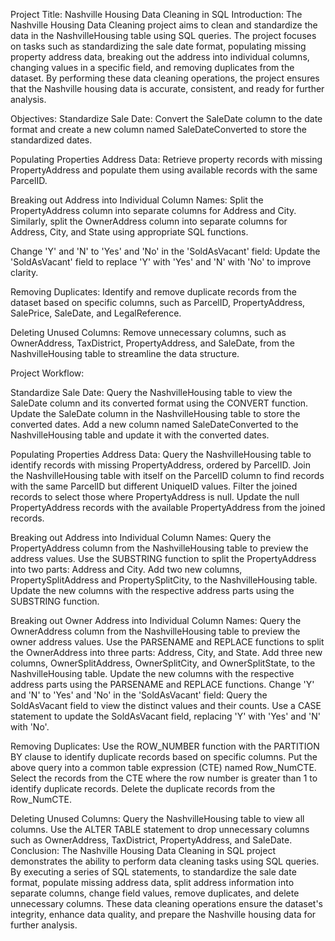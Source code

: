 Project Title: Nashville Housing Data Cleaning in SQL
Introduction:
The Nashville Housing Data Cleaning project aims to clean and standardize the data in the NashvilleHousing table using SQL queries. The project focuses on tasks such as standardizing the sale date format, populating missing property address data, breaking out the address into individual columns, changing values in a specific field, and removing duplicates from the dataset. By performing these data cleaning operations, the project ensures that the Nashville housing data is accurate, consistent, and ready for further analysis.

Objectives:
Standardize Sale Date: Convert the SaleDate column to the date format and create a new column named SaleDateConverted to store the standardized dates.

Populating Properties Address Data: Retrieve property records with missing PropertyAddress and populate them using available records with the same ParcelID.

Breaking out Address into Individual Column Names: Split the PropertyAddress column into separate columns for Address and City. Similarly, split the OwnerAddress column into separate columns for Address, City, and State using appropriate SQL functions.

Change 'Y' and 'N' to 'Yes' and 'No' in the 'SoldAsVacant' field: Update the 'SoldAsVacant' field to replace 'Y' with 'Yes' and 'N' with 'No' to improve clarity.

Removing Duplicates: Identify and remove duplicate records from the dataset based on specific columns, such as ParcelID, PropertyAddress, SalePrice, SaleDate, and LegalReference.

Deleting Unused Columns: Remove unnecessary columns, such as OwnerAddress, TaxDistrict, PropertyAddress, and SaleDate, from the NashvilleHousing table to streamline the data structure.

Project Workflow:


Standardize Sale Date:
Query the NashvilleHousing table to view the SaleDate column and its converted format using the CONVERT function.
Update the SaleDate column in the NashvilleHousing table to store the converted dates.
Add a new column named SaleDateConverted to the NashvilleHousing table and update it with the converted dates.


Populating Properties Address Data:
Query the NashvilleHousing table to identify records with missing PropertyAddress, ordered by ParcelID.
Join the NashvilleHousing table with itself on the ParcelID column to find records with the same ParcelID but different UniqueID values.
Filter the joined records to select those where PropertyAddress is null.
Update the null PropertyAddress records with the available PropertyAddress from the joined records.


Breaking out Address into Individual Column Names:
Query the PropertyAddress column from the NashvilleHousing table to preview the address values.
Use the SUBSTRING function to split the PropertyAddress into two parts: Address and City.
Add two new columns, PropertySplitAddress and PropertySplitCity, to the NashvilleHousing table.
Update the new columns with the respective address parts using the SUBSTRING function.


Breaking out Owner Address into Individual Column Names:
Query the OwnerAddress column from the NashvilleHousing table to preview the owner address values.
Use the PARSENAME and REPLACE functions to split the OwnerAddress into three parts: Address, City, and State.
Add three new columns, OwnerSplitAddress, OwnerSplitCity, and OwnerSplitState, to the NashvilleHousing table.
Update the new columns with the respective address parts using the PARSENAME and REPLACE functions.
Change 'Y' and 'N' to 'Yes' and 'No' in the 'SoldAsVacant' field:
Query the SoldAsVacant field to view the distinct values and their counts.
Use a CASE statement to update the SoldAsVacant field, replacing 'Y' with 'Yes' and 'N' with 'No'.


Removing Duplicates:
Use the ROW_NUMBER function with the PARTITION BY clause to identify duplicate records based on specific columns.
Put the above query into a common table expression (CTE) named Row_NumCTE.
Select the records from the CTE where the row number is greater than 1 to identify duplicate records.
Delete the duplicate records from the Row_NumCTE.


Deleting Unused Columns:
Query the NashvilleHousing table to view all columns.
Use the ALTER TABLE statement to drop unnecessary columns such as OwnerAddress, TaxDistrict, PropertyAddress, and SaleDate.
Conclusion:
The Nashville Housing Data Cleaning in SQL project demonstrates the ability to perform data cleaning tasks using SQL queries. By executing a series of SQL statements, to standardize the sale date format, populate missing address data, split address information into separate columns, change field values, remove duplicates, and delete unnecessary columns. These data cleaning operations ensure the dataset's integrity, enhance data quality, and prepare the Nashville housing data for further analysis.
